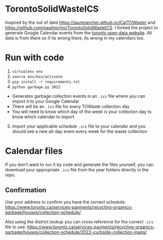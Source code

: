 # TorontoSolidWasteICS

Inspired by the out of date https://laurenarcher.github.io/iCalTOWaste/ and https://github.com/nautmichio/TorontoSolidWasteICS. I forked the project to generate Google Calendar events from the [toronto open data website](https://open.toronto.ca/dataset/solid-waste-pickup-schedule/). All data is from there so if its wrong there, its wrong in my calendars too.

# Run with code

1. `virtualenv env`
2. `source env/bin/activate`
3. `pip install -r requirements.txt`
4. `python garbage.py 2022`
  - Generates garbage collection events in an `.ics` file where you can import it to your Google Calendar
  - There will be an `.ics` file for every TOWaste collection day
  - You will need to know which day of the week is your collection day to know which calendar to import
5. Import your applicable schedule `.ics` file to your calendar and you should see a new all-day event every week for the waste collection

# Calendar files

If you don't want to run it by code and generate the files yourself, you can download your appropriate `.ics` file from the year folders directly in the repo.

## Confirmation

Use your address to confirm you have the correct schedule: https://www.toronto.ca/services-payments/recycling-organics-garbage/houses/collection-schedule/

Also using the district lookup you can cross reference for the correct `.ics` file to use: https://www.toronto.ca/services-payments/recycling-organics-garbage/houses/collection-schedule/2022-curbside-collection-maps/
